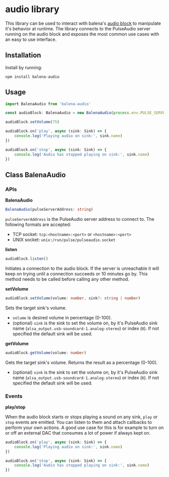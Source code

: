 # audio library

This library can be used to interact with balena's [audio block](https://github.com/balenablocks/audio) to manipulate it's behavior at runtime.
The library connects to the PulseAudio server running on the audio block and exposes the most common use cases with an easy to use interface.

## Installation

Install by running:
```
npm install balena-audio
```

## Usage

```ts
import BalenaAudio from 'balena-audio'

const audioBlock: BalenaAudio = new BalenaAudio(process.env.PULSE_SERVER || '192.168.90.166:4317')

audioBlock.setVolume(75)

audioBlock.on('play', async (sink: Sink) => {
	console.log('Playing audio on sink:', sink.name)
})

audioBlock.on('stop', async (sink: Sink) => {
	console.log('Audio has stopped playing on sink:', sink.name)
})
```

## Class BalenaAudio

### APIs
**BalenaAudio**
```ts
BalenaAudio(pulseServerAddress: string)
```

`pulseServerAddress` is the PulseAudio server address to connect to. The following formats are accepted:
- TCP socket: `tcp:<hostname>:<port>` or `<hostname>:<port>`
- UNIX socket: `unix:/run/pulse/pulseaudio.socket`

**listen**
```ts
audioBlock.listen()
```

Initiates a connection to the audio block. If the server is unreachable it will keep on trying until a connection succeeds or 10 minutes go by. 
This method needs to be called before calling any other method.


**setVolume**
```ts
audioBlock.setVolume(volume: number, sink?: string | number)
```

Sets the target sink's volume.

- `volume` is desired volume in percentage (0-100).
- (optional) `sink` is the sink to set the volume on, by it's PulseAudio sink name (`alsa_output.usb-soundcard-1.analog-stereo`) or index (`0`). If not specified the default sink will be used.

**getVolume**
```ts
audioBlock.getVolume(volume: number)
```

Gets the target sink's volume. Returns the result as a percentage (0-100).
- (optional) `sink` is the sink to set the volume on, by it's PulseAudio sink name (`alsa_output.usb-soundcard-1.analog-stereo`) or index (`0`). If not specified the default sink will be used.

### Events

**play/stop**

When the audio block starts or stops playing a sound on any sink, `play` or `stop` events are emitted. You can listen to them and attach callbacks to perform your own actions. A good use case for this is for example to turn on or off an external DAC that consumes a lot of power if always kept on.

```ts
audioBlock.on('play', async (sink: Sink) => {
	console.log('Playing audio on sink:', sink.name)
})

audioBlock.on('stop', async (sink: Sink) => {
	console.log('Audio has stopped playing on sink:', sink.name)
})
```
